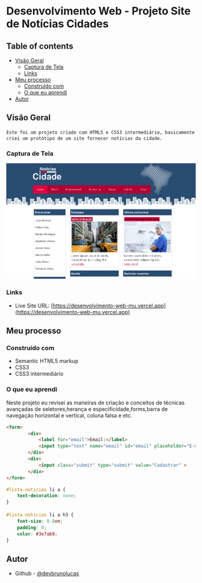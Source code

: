 # Desenvolvimento Web  - Projeto Site de Notícias Cidades


## Table of contents

- [Visão Geral](#visão-geral)
  - [Captura de Tela](#captura-de-tela)
  - [Links](#links)
- [Meu processo](#meu-processo)
  - [Construído com](#construído-com)
  - [O que eu aprendi](#o-que-eu-aprendi)
- [Autor](#autor)



## Visão Geral
    Este foi um projeto criado com HTML5 e CSS3 intermediário, basicamente criei um protótipo de um site fornecer notícias da cidade.

### Captura de Tela

![](/screenshot/foto.png)

### Links

- Live Site URL: [https://desenvolvimento-web-mu.vercel.app](https://desenvolvimento-web-mu.vercel.app)

## Meu processo

### Construído com

- Semantic HTML5 markup
- CSS3
- CSS3 intermediário

### O que eu aprendi

  Neste projeto eu revisei as maneiras de criação e conceitos de técnicas avançadas de seletores,herança e especificidade,forms,barra de navegação horizontal e vertical, coluna falsa e etc.

```html
<form>
		<div>
			<label for="email">Email:</label>
			<input type="text" name="email" id="email" placeholder="E-mail">
		</div>
		<div>
			<input class="submit" type="submit" value="Cadastrar" >
		</div>
</form>
```
```css
#lista-noticias li a {
	text-decoration: none;
}

#lista-noticias li a h3 {
	font-size: 0.8em;
	padding: 0;
	color: #3e7ab9;
}

```  

## Autor

- Github - [@devbrunolucas](https://github.com/devbrunolucas)
